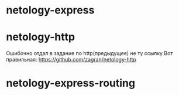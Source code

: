 # netology-express

# netology-http
Ошибочно отдал в задание по http(предыдущее) не ту ссылку
Вот правильная:
https://github.com/zagran/netology-http
# netology-express-routing
